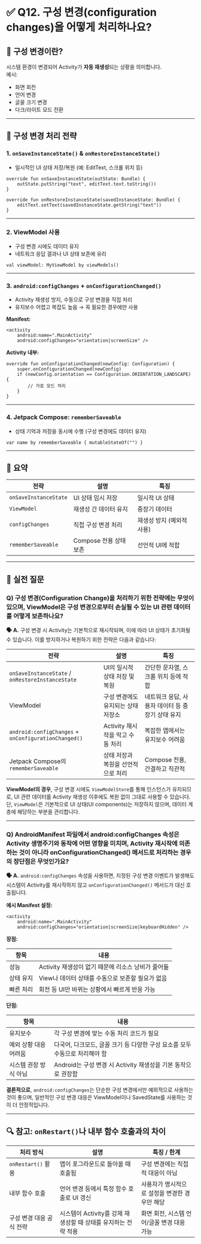 # ✅ Q12. 구성 변경(configuration changes)을 어떻게 처리하나요?

## 📌 구성 변경이란?
시스템 환경이 변경되어 Activity가 **자동 재생성**되는 상황을 의미합니다.  
예시:
- 화면 회전
- 언어 변경
- 글꼴 크기 변경
- 다크/라이트 모드 전환

---

## 🔧 구성 변경 처리 전략

### 1. `onSaveInstanceState()` & `onRestoreInstanceState()`
- 일시적인 UI 상태 저장/복원 (예: EditText, 스크롤 위치 등)

```
override fun onSaveInstanceState(outState: Bundle) {
    outState.putString("text", editText.text.toString())
}

override fun onRestoreInstanceState(savedInstanceState: Bundle) {
    editText.setText(savedInstanceState.getString("text"))
}
```

---

### 2. ViewModel 사용
- 구성 변경 시에도 데이터 유지
- 네트워크 응답 결과나 UI 상태 보존에 유리

```
val viewModel: MyViewModel by viewModels()
```

---

### 3. `android:configChanges` + `onConfigurationChanged()`
- Activity 재생성 방지, 수동으로 구성 변경을 직접 처리
- 유지보수 어렵고 복잡도 높음 → 꼭 필요한 경우에만 사용

**Manifest:**
```
<activity
    android:name=".MainActivity"
    android:configChanges="orientation|screenSize" />
```

**Activity 내부:**
```
override fun onConfigurationChanged(newConfig: Configuration) {
    super.onConfigurationChanged(newConfig)
    if (newConfig.orientation == Configuration.ORIENTATION_LANDSCAPE) {
        // 가로 모드 처리
    }
}
```

---

### 4. Jetpack Compose: `rememberSaveable`
- 상태 기억과 저장을 동시에 수행 (구성 변경에도 데이터 유지)

```
var name by rememberSaveable { mutableStateOf("") }
```

---

## 🧠 요약

| 전략                  | 설명                         | 특징                    |
|---------------------|----------------------------|-----------------------|
| `onSaveInstanceState` | UI 상태 임시 저장               | 일시적 UI 상태         |
| `ViewModel`           | 재생성 간 데이터 유지            | 중장기 데이터           |
| `configChanges`       | 직접 구성 변경 처리              | 재생성 방지 (예외적 사용) |
| `rememberSaveable`    | Compose 전용 상태 보존           | 선언적 UI에 적합        |

---

## 💬 실전 질문

### Q) 구성 변경(Configuration Change)을 처리하기 위한 전략에는 무엇이 있으며, ViewModel은 구성 변경으로부터 손실될 수 있는 UI 관련 데이터를 어떻게 보존하나요?

**🗣 A.** 구성 변경 시 Activity는 기본적으로 재시작되며, 이에 따라 UI 상태가 초기화될 수 있습니다. 이를 방지하거나 복원하기 위한 전략은 다음과 같습니다:

| 전략 | 설명 | 특징 |
|------|------|------|
| `onSaveInstanceState` / `onRestoreInstanceState` | UI의 일시적 상태 저장 및 복원 | 간단한 문자열, 스크롤 위치 등에 적합 |
| ViewModel | 구성 변경에도 유지되는 상태 저장소 | 네트워크 응답, 사용자 데이터 등 중장기 상태 유지 |
| `android:configChanges` + `onConfigurationChanged()` | Activity 재시작을 막고 수동 처리 | 복잡한 앱에서는 유지보수 어려움 |
| Jetpack Compose의 `rememberSaveable` | 상태 저장과 복원을 선언적으로 처리 | Compose 전용, 간결하고 직관적 |

**ViewModel의 경우**, 구성 변경 시에도 `ViewModelStore`를 통해 인스턴스가 유지되므로, UI 관련 데이터를 Activity 재생성 이후에도 복원 없이 그대로 사용할 수 있습니다. 단, `ViewModel`은 기본적으로 UI 상태(UI components)는 저장하지 않으며, 데이터 계층에 해당하는 부분을 관리합니다.

---

### Q) AndroidManifest 파일에서 android:configChanges 속성은 Activity 생명주기와 동작에 어떤 영향을 미치며, Activity 재시작에 의존하는 것이 아니라 onConfigurationChanged() 메서드로 처리하는 경우의 장단점은 무엇인가요?

**🗣 A.** `android:configChanges` 속성을 사용하면, 지정된 구성 변경 이벤트가 발생해도 시스템이 Activity를 재시작하지 않고 `onConfigurationChanged()` 메서드가 대신 호출됩니다.

**예시 Manifest 설정:**
```
<activity
    android:name=".MainActivity"
    android:configChanges="orientation|screenSize|keyboardHidden" />
```

**장점:**

| 항목 | 내용 |
|------|------|
| 성능 | Activity 재생성이 없기 때문에 리소스 낭비가 줄어듦 |
| 상태 유지 | View나 데이터 상태를 수동으로 보존할 필요가 없음 |
| 빠른 처리 | 회전 등 UI만 바뀌는 상황에서 빠르게 반응 가능 |

**단점:**

| 항목 | 내용 |
|------|------|
| 유지보수 | 각 구성 변경에 맞는 수동 처리 코드가 필요 |
| 예외 상황 대응 어려움 | 다국어, 다크모드, 글꼴 크기 등 다양한 구성 요소를 모두 수동으로 처리해야 함 |
| 시스템 권장 방식 아님 | Android는 구성 변경 시 Activity 재생성을 기본 동작으로 권장함 |

**결론적으로**, `android:configChanges`는 단순한 구성 변경에서만 예외적으로 사용하는 것이 좋으며, 일반적인 구성 변경 대응은 ViewModel이나 SavedState를 사용하는 것이 더 안정적입니다.


---

## 🔍 참고: `onRestart()`나 내부 함수 호출과의 차이

| 처리 방식               | 설명                                         | 특징 / 한계                         |
|----------------------|--------------------------------------------|------------------------------------|
| `onRestart()` 활용      | 앱이 포그라운드로 돌아올 때 호출됨                         | 구성 변경에는 직접적 대응이 아님            |
| 내부 함수 호출         | 언어 변경 등에서 특정 함수 호출로 UI 갱신                   | 사용자가 명시적으로 설정을 변경한 경우만 해당 |
| 구성 변경 대응 공식 전략 | 시스템이 Activity를 강제 재생성할 때 상태를 유지하는 전략 적용 | 화면 회전, 시스템 언어/글꼴 변경 대응 가능      |
